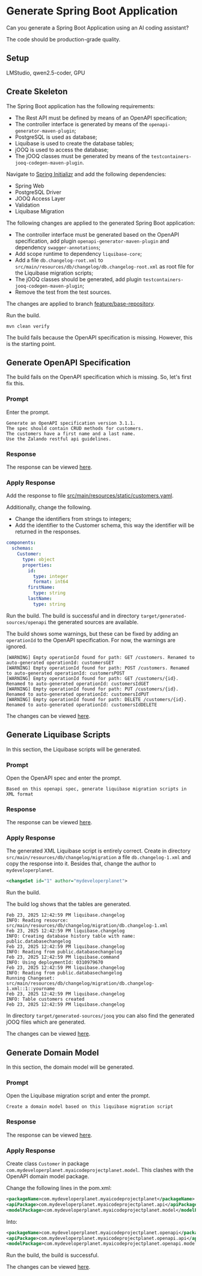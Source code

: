 # Generate Spring Boot Application

Can you generate a Spring Boot Application using an AI coding assistant?

The code should be production-grade quality.

## Setup
LMStudio, qwen2.5-coder, GPU

## Create Skeleton
The Spring Boot application has the following requirements:
* The Rest API must be defined by means of an OpenAPI specification;
* The controller interface is generated by means of the `openapi-generator-maven-plugin`;
* PostgreSQL is used as database;
* Liquibase is used to create the database tables;
* jOOQ is used to access the database;
* The jOOQ classes must be generated by means of the `testcontainers-jooq-codegen-maven-plugin`.

Navigate to [Spring Initializr](https://start.spring.io/) and add the following dependencies:
* Spring Web
* PostgreSQL Driver
* JOOQ Access Layer
* Validation
* Liquibase Migration

The following changes are applied to the generated Spring Boot application:
* The controller interface must be generated based on the OpenAPI specification, add plugin `openapi-generator-maven-plugin` and dependency `swagger-annotations`;
* Add scope runtime to dependency `liquibase-core`;
* Add a file `db.changelog-root.xml` to `src/main/resources/db/changelog/db.changelog-root.xml` as root file for the Liquibase migration scripts;
* The jOOQ classes should be generated, add plugin `testcontainers-jooq-codegen-maven-plugin`;
* Remove the test from the test sources.

The changes are applied to branch [feature/base-repository](https://github.com/mydeveloperplanet/myaicodeprojectplanet/tree/feature/base-repository).

Run the build.
```shell
mvn clean verify
```

The build fails because the OpenAPI specification is missing. However, this is the starting point.

## Generate OpenAPI Specification
The build fails on the OpenAPI specification which is missing. So, let's first fix this.

### Prompt
Enter the prompt.
```text
Generate an OpenAPI specification version 3.1.1. 
The spec should contain CRUD methods for customers. 
The customers have a first name and a last name. 
Use the Zalando restful api guidelines.
```
### Response
The response can be viewed [here](responses/1-generate-openapi-spec.md).

### Apply Response
Add the response to file [src/main/resources/static/customers.yaml](https://github.com/mydeveloperplanet/myaicodeprojectplanet/blob/feature/add-openapi-spec/src/main/resources/static/customers.yaml).

Additionally, change the following.
* Change the identifiers from strings to integers;
* Add the identifier to the Customer schema, this way the identifier will be returned in the responses.
```yaml
components:
  schemas:
    Customer:
      type: object
      properties:
        id:
          type: integer
          format: int64
        firstName:
          type: string
        lastName:
          type: string
```

Run the build. The build is successful and in directory `target/generated-sources/openapi` the generated sources are available.

The build shows some warnings, but these can be fixed by adding an `operationId` to the OpenAPI specification. For now, the warnings are ignored.
```shell
[WARNING] Empty operationId found for path: GET /customers. Renamed to auto-generated operationId: customersGET
[WARNING] Empty operationId found for path: POST /customers. Renamed to auto-generated operationId: customersPOST
[WARNING] Empty operationId found for path: GET /customers/{id}. Renamed to auto-generated operationId: customersIdGET
[WARNING] Empty operationId found for path: PUT /customers/{id}. Renamed to auto-generated operationId: customersIdPUT
[WARNING] Empty operationId found for path: DELETE /customers/{id}. Renamed to auto-generated operationId: customersIdDELETE
```

The changes can be viewed [here](https://github.com/mydeveloperplanet/myaicodeprojectplanet/tree/feature/add-openapi-spec).

## Generate Liquibase Scripts
In this section, the Liquibase scripts will be generated.

### Prompt
Open the OpenAPI spec and enter the prompt.
```text
Based on this openapi spec, generate liquibase migration scripts in XML format
```

### Response
The response can be viewed [here](responses/2-generate-liquibase.md).

### Apply Response
The generated XML Liquibase script is entirely correct. Create in directory `src/main/resources/db/changelog/migration` a file `db.changelog-1.xml` and copy the response into it. Besides that, change the author to `mydeveloperplanet`.
```xml
<changeSet id="1" author="mydeveloperplanet">
```

Run the build.

The build log shows that the tables are generated.
```shell
Feb 23, 2025 12:42:59 PM liquibase.changelog
INFO: Reading resource: src/main/resources/db/changelog/migration/db.changelog-1.xml
Feb 23, 2025 12:42:59 PM liquibase.changelog
INFO: Creating database history table with name: public.databasechangelog
Feb 23, 2025 12:42:59 PM liquibase.changelog
INFO: Reading from public.databasechangelog
Feb 23, 2025 12:42:59 PM liquibase.command
INFO: Using deploymentId: 0310979670
Feb 23, 2025 12:42:59 PM liquibase.changelog
INFO: Reading from public.databasechangelog
Running Changeset: src/main/resources/db/changelog/migration/db.changelog-1.xml::1::yourname
Feb 23, 2025 12:42:59 PM liquibase.changelog
INFO: Table customers created
Feb 23, 2025 12:42:59 PM liquibase.changelog
```

In directory `target/generated-sources/jooq` you can also find the generated jOOQ files which are generated.

The changes can be viewed [here](https://github.com/mydeveloperplanet/myaicodeprojectplanet/tree/feature/add-liquibase-scripts).

## Generate Domain Model
In this section, the domain model will be generated.

### Prompt
Open the Liquibase migration script and enter the prompt.
```text
Create a domain model based on this liquibase migration script
```

### Response
The response can be viewed [here](responses/3-domain-model.md).

### Apply Response
Create class `Customer` in package `com.mydeveloperplanet.myaicodeprojectplanet.model`. This clashes with the OpenAPI domain model package.

Change the following lines in the pom.xml:
```xml
<packageName>com.mydeveloperplanet.myaicodeprojectplanet</packageName>
<apiPackage>com.mydeveloperplanet.myaicodeprojectplanet.api</apiPackage>
<modelPackage>com.mydeveloperplanet.myaicodeprojectplanet.model</modelPackage>
```
Into:
```xml
<packageName>com.mydeveloperplanet.myaicodeprojectplanet.openapi</packageName>
<apiPackage>com.mydeveloperplanet.myaicodeprojectplanet.openapi.api</apiPackage>
<modelPackage>com.mydeveloperplanet.myaicodeprojectplanet.openapi.model</modelPackage>
```

Run the build, the build is successful.

The changes can be viewed [here](https://github.com/mydeveloperplanet/myaicodeprojectplanet/tree/feature/add-domain-model).